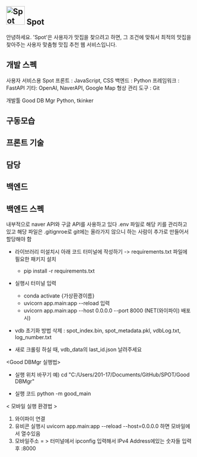 ## <img src="logo.PNG" alt="Spot Logo" width="50" /> Spot

안녕하세요. 'Spot'은 사용자가 맛집을 찾으려고 하면,
그 조건에 맞춰서 최적의 맛집을 찾아주는 사용자 맞춤형 맛집 추천 웹 서비스입니다.

## 개발 스펙
사용자 서비스용 Spot
프론트 : JavaScript, CSS
백엔드 : Python
프레임워크 : FastAPI
기타: OpenAI, NaverAPI, Google Map
형상 관리 도구 : Git

개발툴 Good DB Mgr
Python, tkinker

## 구동모습
## 프론트 기술
## 담당
## 백엔드 

## 백엔드 스펙
내부적으로 naver API와 구글 API를 사용하고 있다
.env 파일로 해당 키를 관리하고 있고 해당 파일은 .gitignroe로 git에는 올라가지 않으니
하는 사람이 추가로 만들어서 할당해야 함

- 라이브러리 미설치시 아래 코드 터미널에 작성하기
-> requirements.txt 파일에 필요한 패키지 설치
  - pip install -r requirements.txt

- 실행시 터미널 입력
  - conda activate {가상환경이름}
  - uvicorn app.main:app --reload 입력
  - uvicorn app.main:app --host 0.0.0.0 --port 8000 (NET(와이파이) 배포시)

- vdb 초기화 방법
삭제 : spot_index.bin, spot_metadata.pkl, vdbLog.txt, log_number.txt
- 새로 크롤링 하실 때, vdb_data의 last_id.json 날려주세요

<Good DBMgr 실행법>
- 실행 위치 바꾸기
예) cd "C:/Users/201-17/Documents/GitHub/SPOT/Good DBMgr"

- 실행 코드
python -m good_main

< 모바일 실행 환경법 >
1. 와이파이 연결 
2. 유비콘 실행시 uvicorn app.main:app --reload --host=0.0.0.0 하면 모바일에서 열수있음
3. 모바일주소 = > 터미널에서 ipconfig 입력해서 IPv4 Address에있는 숫자들 입력 후 :8000 

